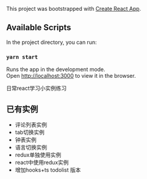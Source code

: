 This project was bootstrapped with [Create React App](https://github.com/facebook/create-react-app).

## Available Scripts

In the project directory, you can run:

### `yarn start`

Runs the app in the development mode.<br />
Open [http://localhost:3000](http://localhost:3000) to view it in the browser.

日常react学习小实例练习

## 已有实例
- 评论列表实例
- tab切换实例
- 钟表实例
- 语言切换实例
- redux单独使用实例
- react中使用redux实例  
- 增加hooks+ts todolist 版本
